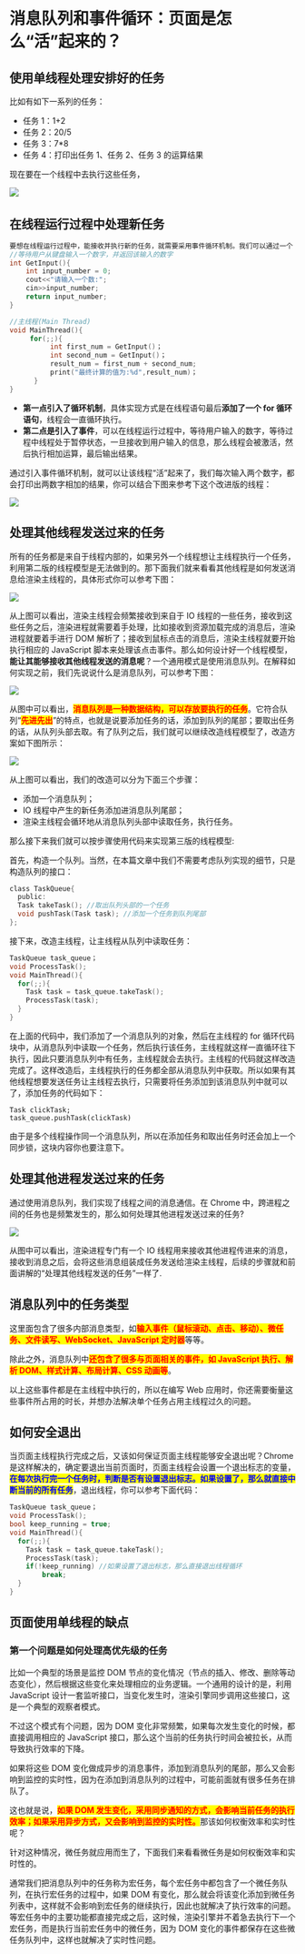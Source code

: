# 消息队列和事件循环：页面是怎么“活”起来的？

## ​使用单线程处理安排好的任务

​比如有如下一系列的任务：

* 任务 1：1+2
* 任务 2：20/5
* 任务 3：7\*8
* 任务 4：打印出任务 1、任务 2、任务 3 的运算结果

现在要在一个线程中去执行这些任务，

![](<../../.gitbook/assets/image (84).png>)​

## 在线程运行过程中处理新任务

```c
要想在线程运行过程中，能接收并执行新的任务，就需要采用事件循环机制。我们可以通过一个 for 循环语句来监听是否有新的任务，如下面的示例代码：//GetInput//GetInput
//等待用户从键盘输入一个数字，并返回该输入的数字
int GetInput(){
    int input_number = 0;
    cout<<"请输入一个数:";
    cin>>input_number;
    return input_number;
}

//主线程(Main Thread)
void MainThread(){
     for(;;){
          int first_num = GetInput()；
          int second_num = GetInput()；
          result_num = first_num + second_num;
          print("最终计算的值为:%d",result_num)；
      }
}
```

* **第一点引入了循环机制**，具体实现方式是在线程语句最后**添加了一个 for 循环语句**，线程会一直循环执行。
* **第二点是引入了事件**，可以在线程运行过程中，等待用户输入的数字，等待过程中线程处于暂停状态，一旦接收到用户输入的信息，那么线程会被激活，然后执行相加运算，最后输出结果。

通过引入事件循环机制，就可以让该线程“活”起来了，我们每次输入两个数字，都会打印出两数字相加的结果，你可以结合下图来参考下这个改进版的线程：

![](<../../.gitbook/assets/image (68).png>)

## 处理其他线程发送过来的任务

所有的任务都是来自于线程内部的，如果另外一个线程想让主线程执行一个任务，利用第二版的线程模型是无法做到的。那下面我们就来看看其他线程是如何发送消息给渲染主线程的，具体形式你可以参考下图：

![](<../../.gitbook/assets/image (76).png>)

从上图可以看出，渲染主线程会频繁接收到来自于 IO 线程的一些任务，接收到这些任务之后，渲染进程就需要着手处理，比如接收到资源加载完成的消息后，渲染进程就要着手进行 DOM 解析了；接收到鼠标点击的消息后，渲染主线程就要开始执行相应的 JavaScript 脚本来处理该点击事件。那么如何设计好一个线程模型，**能让其能够接收其他线程发送的消息呢**？一个通用模式是使用消息队列。在解释如何实现之前，我们先说说什么是消息队列，可以参考下图：

![](<../../.gitbook/assets/image (90).png>)

从图中可以看出，<mark style="color:red;">**消息队列是一种数据结构，可以存放要执行的任务**</mark>。它符合队列“<mark style="color:red;">**先进先出**</mark>”的特点，也就是说要添加任务的话，添加到队列的尾部；要取出任务的话，从队列头部去取。有了队列之后，我们就可以继续改造线程模型了，改造方案如下图所示：

![](<../../.gitbook/assets/image (71).png>)

从上图可以看出，我们的改造可以分为下面三个步骤：

* 添加一个消息队列；
* IO 线程中产生的新任务添加进消息队列尾部；
* 渲染主线程会循环地从消息队列头部中读取任务，执行任务。

那么接下来我们就可以按步骤使用代码来实现第三版的线程模型:

首先，构造一个队列。当然，在本篇文章中我们不需要考虑队列实现的细节，只是构造队列的接口：

```c
class TaskQueue{
  public:
  Task takeTask(); //取出队列头部的一个任务
  void pushTask(Task task); //添加一个任务到队列尾部
};
```

接下来，改造主线程，让主线程从队列中读取任务：

```c
TaskQueue task_queue；
void ProcessTask();
void MainThread(){
  for(;;){
    Task task = task_queue.takeTask();
    ProcessTask(task);
  }
}
```

在上面的代码中，我们添加了一个消息队列的对象，然后在主线程的 for 循环代码块中，从消息队列中读取一个任务，然后执行该任务，主线程就这样一直循环往下执行，因此只要消息队列中有任务，主线程就会去执行。主线程的代码就这样改造完成了。这样改造后，主线程执行的任务都全部从消息队列中获取。所以如果有其他线程想要发送任务让主线程去执行，只需要将任务添加到该消息队列中就可以了，添加任务的代码如下：

```
Task clickTask;
task_queue.pushTask(clickTask)
```

由于是多个线程操作同一个消息队列，所以在添加任务和取出任务时还会加上一个同步锁，这块内容你也要注意下。

## 处理其他进程发送过来的任务

通过使用消息队列，我们实现了线程之间的消息通信。在 Chrome 中，跨进程之间的任务也是频繁发生的，那么如何处理其他进程发送过来的任务?

![](<../../.gitbook/assets/image (62).png>)

从图中可以看出，渲染进程专门有一个 IO 线程用来接收其他进程传进来的消息，接收到消息之后，会将这些消息组装成任务发送给渲染主线程，后续的步骤就和前面讲解的“处理其他线程发送的任务”一样了.

## 消息队列中的任务类型

这里面包含了很多内部消息类型，如<mark style="color:red;">**输入事件（鼠标滚动、点击、移动）、微任务、文件读写、WebSocket、JavaScript 定时器**</mark>等等。

除此之外，消息队列中<mark style="color:red;">**还包含了很多与页面相关的事件，如 JavaScript 执行、解析 DOM、样式计算、布局计算、CSS 动画等**</mark>。

以上这些事件都是在主线程中执行的，所以在编写 Web 应用时，你还需要衡量这些事件所占用的时长，并想办法解决单个任务占用主线程过久的问题。

## 如何安全退出

当页面主线程执行完成之后，又该如何保证页面主线程能够安全退出呢？Chrome 是这样解决的，确定要退出当前页面时，页面主线程会设置一个退出标志的变量，<mark style="color:blue;">**在每次执行完一个任务时，判断是否有设置退出标志。如果设置了，那么就直接中断当前的所有任务**</mark>，退出线程，你可以参考下面代码：

```c
TaskQueue task_queue；
void ProcessTask();
bool keep_running = true;
void MainThread(){
  for(;;){
    Task task = task_queue.takeTask();
    ProcessTask(task);
    if(!keep_running) //如果设置了退出标志，那么直接退出线程循环
        break; 
  }
}
```

## 页面使用单线程的缺点

### 第一个问题是如何处理高优先级的任务

比如一个典型的场景是监控 DOM 节点的变化情况（节点的插入、修改、删除等动态变化），然后根据这些变化来处理相应的业务逻辑。一个通用的设计的是，利用 JavaScript 设计一套监听接口，当变化发生时，渲染引擎同步调用这些接口，这是一个典型的观察者模式。

不过这个模式有个问题，因为 DOM 变化非常频繁，如果每次发生变化的时候，都直接调用相应的 JavaScript 接口，那么这个当前的任务执行时间会被拉长，从而导致执行效率的下降。

如果将这些 DOM 变化做成异步的消息事件，添加到消息队列的尾部，那么又会影响到监控的实时性，因为在添加到消息队列的过程中，可能前面就有很多任务在排队了。

这也就是说，<mark style="color:red;">**如果 DOM 发生变化，采用同步通知的方式，会影响当前任务的执行效率；如果采用异步方式，又会影响到监控的实时性。**</mark>那该如何权衡效率和实时性呢？

针对这种情况，微任务就应用而生了，下面我们来看看微任务是如何权衡效率和实时性的。

通常我们把消息队列中的任务称为宏任务，每个宏任务中都包含了一个微任务队列，在执行宏任务的过程中，如果 DOM 有变化，那么就会将该变化添加到微任务列表中，这样就不会影响到宏任务的继续执行，因此也就解决了执行效率的问题。等宏任务中的主要功能都直接完成之后，这时候，渲染引擎并不着急去执行下一个宏任务，而是执行当前宏任务中的微任务，因为 DOM 变化的事件都保存在这些微任务队列中，这样也就解决了实时性问题。
